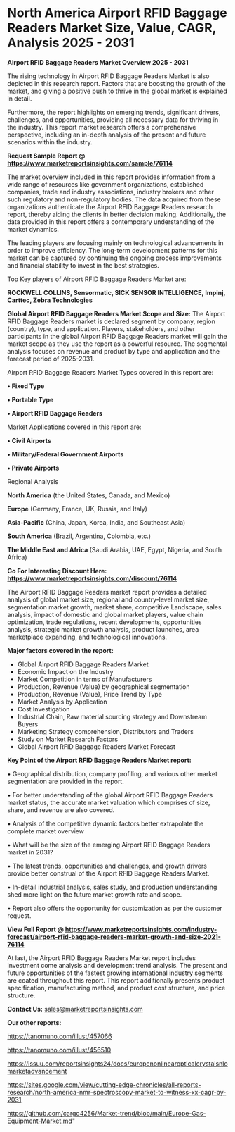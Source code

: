 # North America Airport RFID Baggage Readers Market Size, Value, CAGR, Analysis 2025 - 2031

<Strong> Airport RFID Baggage Readers Market Overview 2025 - 2031</strong>

The rising technology in Airport RFID Baggage Readers Market is also depicted in this research report. Factors that are boosting the growth of the market, and giving a positive push to thrive in the global market is explained in detail.

Furthermore, the report highlights on emerging trends, significant drivers, challenges, and opportunities, providing all necessary data for thriving in the industry. This report market research offers a comprehensive perspective, including an in-depth analysis of the present and future scenarios within the industry.

<strong>Request Sample Report @ <a href=https://www.marketreportsinsights.com/sample/76114>https://www.marketreportsinsights.com/sample/76114</a></strong>

The market overview included in this report provides information from a wide range of resources like government organizations, established companies, trade and industry associations, industry brokers and other such regulatory and non-regulatory bodies. The data acquired from these organizations authenticate the Airport RFID Baggage Readers research report, thereby aiding the clients in better decision making. Additionally, the data provided in this report offers a contemporary understanding of the market dynamics.

The leading players are focusing mainly on technological advancements in order to improve efficiency. The long-term development patterns for this market can be captured by continuing the ongoing process improvements and financial stability to invest in the best strategies.

Top Key players of Airport RFID Baggage Readers Market are:

<strong>ROCKWELL COLLINS, Sensormatic, SICK SENSOR INTELLIGENCE, Impinj, Carttec, Zebra Technologies</strong>

<strong><b>Global Airport RFID Baggage Readers Market Scope and Size:</b></strong>
The Airport RFID Baggage Readers market is declared segment by company, region (country), type, and application. Players, stakeholders, and other participants in the global Airport RFID Baggage Readers market will gain the market scope as they use the report as a powerful resource. The segmental analysis focuses on revenue and product by type and application and the forecast period of 2025-2031.

Airport RFID Baggage Readers Market Types covered in this report are:

<strong>• Fixed Type

• Portable Type

• Airport RFID Baggage Readers</strong>

Market Applications covered in this report are:

<strong>• Civil Airports

• Military/Federal Government Airports

• Private Airports</strong> 

Regional Analysis

<strong>North America</strong> (the United States, Canada, and Mexico)

<strong>Europe</strong> (Germany, France, UK, Russia, and Italy)

<strong>Asia-Pacific</strong> (China, Japan, Korea, India, and Southeast Asia)

<strong>South America</strong> (Brazil, Argentina, Colombia, etc.)

<strong>The Middle East and Africa</strong> (Saudi Arabia, UAE, Egypt, Nigeria, and South Africa)

<strong>Go For Interesting Discount Here: <a href=https://www.marketreportsinsights.com/discount/76114>https://www.marketreportsinsights.com/discount/76114</a></strong>

The Airport RFID Baggage Readers market report provides a detailed analysis of global market size, regional and country-level market size, segmentation market growth, market share, competitive Landscape, sales analysis, impact of domestic and global market players, value chain optimization, trade regulations, recent developments, opportunities analysis, strategic market growth analysis, product launches, area marketplace expanding, and technological innovations.

<strong><b>Major factors covered in the report:</b></strong>
<ul>
  <li>Global Airport RFID Baggage Readers Market </li>
  <li>Economic Impact on the Industry</li>
  <li>Market Competition in terms of Manufacturers</li>
  <li>Production, Revenue (Value) by geographical segmentation</li>
  <li>Production, Revenue (Value), Price Trend by Type</li>
  <li>Market Analysis by Application</li>
  <li>Cost Investigation</li>
  <li>Industrial Chain, Raw material sourcing strategy and Downstream Buyers</li>
  <li>Marketing Strategy comprehension, Distributors and Traders</li>
  <li>Study on Market Research Factors</li>
  <li>Global Airport RFID Baggage Readers Market Forecast</li>
</ul>

<strong><b>Key Point of the Airport RFID Baggage Readers Market report:</b></strong>

• Geographical distribution, company profiling, and various other market segmentation are provided in the report.

• For better understanding of the global Airport RFID Baggage Readers market status, the accurate market valuation which comprises of size, share, and revenue are also covered.

• Analysis of the competitive dynamic factors better extrapolate the complete market overview

• What will be the size of the emerging Airport RFID Baggage Readers market in 2031?

• The latest trends, opportunities and challenges, and growth drivers provide better construal of the Airport RFID Baggage Readers Market.

• In-detail industrial analysis, sales study, and production understanding shed more light on the future market growth rate and scope.

• Report also offers the opportunity for customization as per the customer request.

<strong><b>View Full Report @ <a href=https://www.marketreportsinsights.com/industry-forecast/airport-rfid-baggage-readers-market-growth-and-size-2021-76114>https://www.marketreportsinsights.com/industry-forecast/airport-rfid-baggage-readers-market-growth-and-size-2021-76114</a></b></strong>


At last, the Airport RFID Baggage Readers Market report includes investment come analysis and development trend analysis. The present and future opportunities of the fastest growing international industry segments are coated throughout this report. This report additionally presents product specification, manufacturing method, and product cost structure, and price structure.

<strong>Contact Us:</strong>
sales@marketreportsinsights.com

<strong>Our other reports:</strong>

<a href=https://tanomuno.com/illust/457066>https://tanomuno.com/illust/457066</a>

<a href=https://tanomuno.com/illust/456510>https://tanomuno.com/illust/456510</a>

<a href=https://issuu.com/reportsinsights24/docs/europenonlinearopticalcrystalsnlomarketadvancement>https://issuu.com/reportsinsights24/docs/europenonlinearopticalcrystalsnlomarketadvancement</a>

<a href=https://sites.google.com/view/cutting-edge-chronicles/all-reports-research/north-america-nmr-spectroscopy-market-to-witness-xx-cagr-by-2031>https://sites.google.com/view/cutting-edge-chronicles/all-reports-research/north-america-nmr-spectroscopy-market-to-witness-xx-cagr-by-2031</a>

<a href=https://github.com/cargo4256/Market-trend/blob/main/Europe-Gas-Equipment-Market.md>https://github.com/cargo4256/Market-trend/blob/main/Europe-Gas-Equipment-Market.md</a>"
